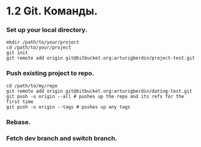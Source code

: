 1.2 Git. Команды.
==

### Set up your local directory.

```
mkdir /path/to/your/project
cd /path/to/your/project
git init
git remote add origin git@bitbucket.org:arturigberdin/project-test.git
```

### Push existing project to repo.

```
cd /path/to/my/repo
git remote add origin git@bitbucket.org:arturigberdin/dating-test.git
git push -u origin --all # pushes up the repo and its refs for the first time
git push -u origin --tags # pushes up any tags
```

### Rebase.


### Fetch dev branch and switch branch.





